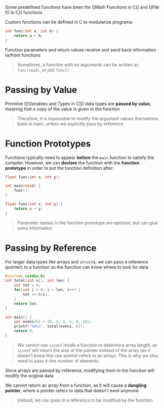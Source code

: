 

Some predefined functions have been the [[Math Functions in C]] and [[File IO in C]] functions

Custom functions can be defined in C to modularize programs:

```c
int func(int a, int b) {
	return a + b;
}
```

Function parameters and return values receive and send back information to/from functions

> Sometimes, a function with no arguments can be written as `func(void)`, or just `func()`

# Passing by Value

Primitive ([[Variables and Types in C]]) data types are **passed by value**, meaning that a copy of the value is given to the function

> Therefore, it is impossible to modify the argument values themselves back in main, unless we explicitly pass by reference

# Function Prototypes

Functions typically need to appear **before** the `main` function to satisfy the compiler. However, we can **declare** the function with the **function prototype** in order to put the function definition after:

```c
float func(int x, int y);

int main(void) {
	func();
}

float func(int x, int y) {
	return x + y;
}
```

> Parameter names in the function prototype are optional, but can give extra information

# Passing by Reference

For larger data types like arrays and `struct`s, we can pass a reference (pointer) to a function so the function can know where to look for data

```c
#include <stdio.h>
int total(int n[], int len) {
	int tot = 0;
	for(int i = 0; i < len; i++) {
		tot += n[i];
	}
	return tot;
}

int main() {
	int evens[6] = {0, 2, 4, 6, 8, 10};
	printf("%d\n", total(evens, 6));
	return 0;
}
```

> We cannot use `sizeof` inside a function to determine array length, as `sizeof` will return the size of the pointer instead of the array (as it doesn't know this raw pointer refers to an array). This is why we also need to pass in the number of elements.

Since arrays are passed by reference, modifying them in the function will modify the original data

We cannot return an array from a function, as it will cause a **dangling pointer**, where a pointer refers to data that doesn't exist anymore.

> Instead, we can pass in a reference to be modified by the function. 

